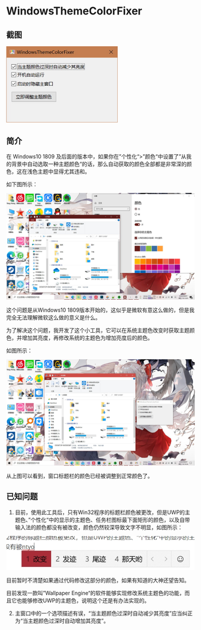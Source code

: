 # WindowsThemeColorFixer
## 截图

<img src="./screenshots/main_window.jpg" alt="截图" style="zoom:80%;" />

## 简介

在 Windows10 1809 及后面的版本中，如果你在”个性化“>”颜色“中设置了”从我的背景中自动选取一种主题颜色“的话，那么自动获取的颜色全部都是非常深的颜色，这在浅色主题中显得尤其违和。

如下图所示：

<img src="./screenshots/image1.jpg" alt="桌面截图" style="zoom:80%;" />

这个问题是从Windows10 1809版本开始的，这似乎是微软有意这么做的，但是我完全无法理解微软这么做的意义是什么。

为了解决这个问题，我开发了这个小工具，它可以在系统主题色改变时获取主题颜色，并增加其亮度，再修改系统的主题色为增加亮度后的颜色。

如图所示：

<img src="./screenshots/image2.jpg" alt="桌面截图2" style="zoom:80%;" />

从上图可以看到，窗口标题栏的颜色已经被调整到正常颜色了。

## 已知问题

1. 目前，使用此工具后，只有Win32程序的标题栏颜色被更改，但是UWP的主题色、”个性化“中的显示的主题色、任务栏图标最下面矩形的颜色，以及自带输入法的颜色都没有被改变，颜色仍然较深导致文字不明显，如图所示：

<img src="./screenshots/image3.jpg" alt="输入法" style="zoom:80%;" />

目前暂时不清楚如果通过代码修改这部分的颜色，如果有知道的大神还望告知。

目前发现一款叫”Wallpaper Engine“的软件能够实现修改系统主题色的功能，而且它也能够修改UWP的主题色，说明这个还是有办法实现的。

2. 主窗口中的一个选项描述有误，“当主题颜色过深时自动减少其亮度”应当纠正为“当主题颜色过深时自动增加其亮度”。
